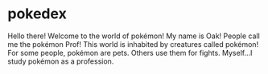# pokedex

Hello there! Welcome to the world of pokémon! My name is Oak! 
People call me the pokémon Prof! This world is inhabited by creatures called pokémon! 
For some people, pokémon are pets. Others use them for fights.
Myself...I study pokémon as a profession.

